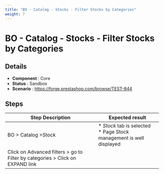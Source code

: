 ```yaml
---
title: "BO - Catalog - Stocks - Filter Stocks by Categories"
weight: 7
---
```


# BO - Catalog - Stocks - Filter Stocks by Categories
## Details
* **Component** : Core
* **Status** : Sandbox
* **Scenario** : https://forge.prestashop.com/browse/TEST-844

## Steps
| Step Description | Expected result |
| ----- | ----- |
| BO > Catalog >Stock | * *Stock* tab is selected<br> * Page Stock management is well displayed |
| Click on Advanced filters > go to Filter by categories > Click on EXPAND link |  |
